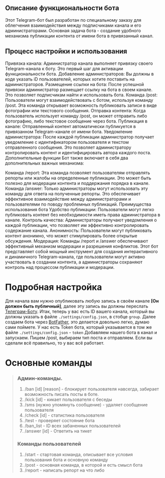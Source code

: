 ## Описание функциональности бота
Этот Telegram-бот был разработан по специальному заказу для облегчения взаимодействия между подписчиками канала и его администраторами. Основная задача бота - создание удобного механизма публикации контента от имени бота в привязанный канал.

## Процесс настройки и использования
Привязка канала: Администратор канала выполняет привязку своего Telegram-канала к боту. Это первый шаг для активации функциональности бота.
Добавление администраторов: Вы должны в коде указать iD пользователей, которых хотите поставить на администраторов.
Размещение ссылки на бота: После успешной привязки администратор размещает ссылку на бота в своем канале. Это позволяет подписчикам найти и использовать бота.
Команда /post: Пользователи могут взаимодействовать с ботом, используя команду /post. Эта команда открывает возможность публиковать записи в виде фотографии или текстового сообщения.
Отправка контента: Когда пользователь использует команду /post, он может отправить либо фотографию, либо текстовое сообщение через бота.
Публикация в канале: Отправленный контент автоматически публикуется в привязанном Telegram-канале от имени бота.
Уведомление администратора: После каждой публикации администратор получает уведомление с идентификатором пользователя и текстом отправленного сообщения. Это позволяет администратору контролировать контент и идентифицировать автора каждого поста.
Дополнительные функции
Бот также включает в себя два дополнительных важных механизма:

Команда /report: Эта команда позволяет пользователям отправлять репорты или жалобы на определенные публикации. Это может быть полезно для модерации контента и поддержания порядка в канале.
Команда /answer: Только администраторы могут использовать эту команду для ответа на полученные репорты. Это обеспечивает эффективное взаимодействие между администраторами и пользователями по поводу проблемных публикаций.
Преимущества использования бота
Удобство публикации: Пользователи могут легко публиковать контент без необходимости иметь права администратора в канале.
Контроль качества: Администраторы получают уведомления о каждой публикации, что позволяет им эффективно контролировать содержание канала.
Анонимность: Пользователи могут публиковать контент анонимно, что может стимулировать более открытые обсуждения.
Модерация: Команды /report и /answer обеспечивают эффективный механизм модерации и разрешения конфликтов.
Этот бот представляет собой мощный инструмент для создания интерактивного и динамичного Telegram-канала, где пользователи могут активно участвовать в создании контента, а администраторы сохраняют контроль над процессом публикации и модерации.

# Подробная настройка
Для начала вам нужно опубликовать любую запись в своём канале __[Он должен быть публичный]__, далее эту запись вы должны переслать [Телеграм-Боту](https://LeadConverterToolkitBot).
Итак, теперь у вас есть ID вашего канала, который вы должны указать в файле `./settings/config.json`, в стобце `group`.
Далее создаем бота через [BotFather](https://t.me/BotFather), это делается довольно легко, думаю сами поймете.
У нас есть Token бота, который указывается в том же файле `./settings/config.json` - `token`
Добавляем нашего бота в канал и запускаем.
Пишем /post, выбираем тип поста и отправляем. Если вы сделали всё правильно, то у вас всё работает.

# Основные команды
> ### Админ-команды.
>
> 1. /ban [id] [reason] - блокирует пользователя навсегда, забирает возможность писать посты в боте.
> 2. /kick [id] - кикает пользователя с беседы
> 3. /sms (нужно упомянуть сообщение) - удаляет сообщение пользователя
> 4. /check [id] - статистика пользователя
> 5. /test - проверяет состояние бота
> 6. /ban_list - ID всех забаненных пользователей
> 7. /answer [id] - Ответить на тикет
>
> ### Команды пользователей
> 1. /start - стартовая команда, описывает все условия пользования бота и основную команду
> 2. /post - основная команда, в которой и есть смысл бота
> 3. /report - написать репорт на что либо


